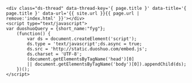 <!-- Duoshuo Comment BEGIN -->  
    <div class="ds-thread" data-thread-key='{ page.title }' data-title='{ page.title }' data-url='{{ site.url }}{{ page.url | remove:'index.html' }}'></div> 
    <script type="text/javascript">  
    var duoshuoQuery = {short_name:"fyg"};  
        (function() {  
            var ds = document.createElement('script');  
            ds.type = 'text/javascript';ds.async = true;  
            ds.src = 'http://static.duoshuo.com/embed.js';  
            ds.charset = 'UTF-8';  
            (document.getElementsByTagName('head')[0]  
            || document.getElementsByTagName('body')[0]).appendChild(ds);  
        })();  
    </script>  
<!-- Duoshuo Comment END -->

